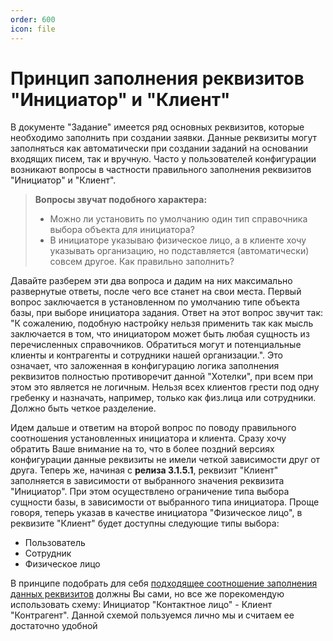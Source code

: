 ```yaml
---
order: 600
icon: file
---
```


# Принцип заполнения реквизитов "Инициатор" и "Клиент"

В документе "Задание" имеется ряд основных реквизитов, которые необходимо заполнить при создании заявки. Данные реквизиты могут заполняться как автоматически при создании заданий на основании входящих писем, так и вручную. Часто у пользователей конфигурации возникают вопросы в частности правильного заполнения реквизитов "Инициатор" и "Клиент".

> **Вопросы звучат подобного характера:**
> - Можно ли установить по умолчанию один тип справочника выбора объекта для инициатора?
> - В инициаторе указываю физическое лицо, а в клиенте хочу указывать организацию, но подставляется (автоматически) совсем другое. Как правильно заполнить?

Давайте разберем эти два вопроса и дадим на них максимально развернутые ответы, после чего все станет на свои места. Первый вопрос заключается в установленном по умолчанию типе объекта базы, при выборе инициатора задания. Ответ на этот вопрос звучит так: "К сожалению, подобную настройку нельзя применить так как мысль заключается в том, что инициатором может быть любая сущность из перечисленных справочников. Обратиться могут и потенциальные клиенты и контрагенты и сотрудники нашей организации.". Это означает, что заложенная в конфигурацию логика заполнения реквизитов полностью противоречит данной "Хотелки", при всем при этом это является не логичным. Нельзя всех клиентов грести под одну гребенку и назначать, например, только как физ.лица или сотрудники. Должно быть четкое разделение.

Идем дальше и ответим на второй вопрос по поводу правильного соотношения установленных инициатора и клиента. Сразу хочу обратить Ваше внимание на то, что в более поздний версиях конфигурации данные реквизиты не имели четкой зависимости друг от друга. Теперь же, начиная с **релиза 3.1.5.1**, реквизит "Клиент" заполняется в зависимости от выбранного значения реквизита "Инициатор". При этом осуществлено ограничение типа выбора сущности базы, в зависимости от выбранного типа инициатора. Проще говоря, теперь указав в качестве инициатора "Физическое лицо", в реквизите "Клиент" будет доступны следующие типы выбора:

* Пользователь
* Сотрудник
* Физическое лицо  

В принципе подобрать для себя [подходящее соотношение заполнения данных реквизитов](https://softonit.ru/FAQ/courses/?COURSE_ID=1&LESSON_ID=911) должны Вы сами, но все же порекомендую использовать схему: Инициатор "Контактное лицо" - Клиент "Контрагент".  Данной схемой пользуемся лично мы и считаем ее достаточно удобной
